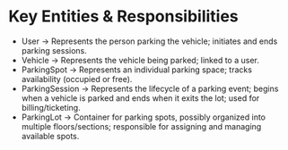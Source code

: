 # Key Entities & Responsibilities

- User → Represents the person parking the vehicle; initiates and ends parking sessions.
- Vehicle → Represents the vehicle being parked; linked to a user.
- ParkingSpot → Represents an individual parking space; tracks availability (occupied or free).
-  ParkingSession → Represents the lifecycle of a parking event; begins when a vehicle is parked and ends when it exits the lot; used for billing/ticketing.
- ParkingLot → Container for parking spots, possibly organized into multiple floors/sections; responsible for assigning and managing available spots.